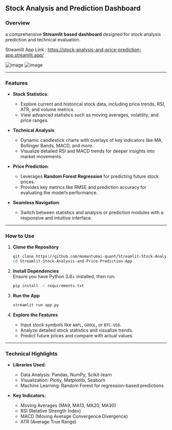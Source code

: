 ## Stock Analysis and Prediction Dashboard  

### Overview  
a comprehensive **Streamlit based dashboard** designed for stock analysis  prediction  and technical evaluation.  

Streamlit App Link : https://stock-analysis-and-price-prediction-app.streamlit.app/

![image](https://github.com/user-attachments/assets/ec709f1a-6a7e-4e60-a629-76aa0ebd813b)
![image](https://github.com/user-attachments/assets/146fa83d-1f5f-42c6-942f-5e36d4d35ccc)

---

### Features  
- **Stock Statistics**:  
  - Explore current and historical stock data, including price trends, RSI, ATR, and volume metrics.  
  - View advanced statistics such as moving averages, volatility, and price ranges.  

- **Technical Analysis**:  
  - Dynamic candlestick charts with overlays of key indicators like MA, Bollinger Bands, MACD, and more.  
  - Visualize detailed RSI and MACD trends for deeper insights into market movements.  

- **Price Prediction**:  
  - Leverages **Random Forest Regression** for predicting future stock prices.  
  - Provides key metrics like RMSE and prediction accuracy for evaluating the model’s performance.  

- **Seamless Navigation**:  
  - Switch  between statistics and analysis or  prediction modules with a responsive and intuitive interface.  

---

### How to Use  

1. **Clone the Repository**  
   ```bash  
   git clone https://github.com/momentumai-quant/Streamlit-Stock-Analysis-and-Price-Prediction-App 
   cd Streamlit-Stock-Analysis-and-Price-Prediction-App   
   ```  

2. **Install Dependencies**  
   Ensure you have Python 3.8+ installed, then run:  
   ```bash  
   pip install -r requirements.txt  
   ```  

3. **Run the App**  
   ```bash  
   streamlit run app.py  
   ```  

4. **Explore the Features**  
   - Input stock symbols like `AAPL`, `GOOGL`, or `BTC-USD`.  
   - Analyze detailed stock statistics and visualize trends.  
   - Predict future prices and compare with actual values.  

---

### Technical Highlights  
- **Libraries Used**:  
  - Data Analysis: Pandas, NumPy, Scikit-learn  
  - Visualization: Plotly, Matplotlib, Seaborn  
  - Machine Learning: Random Forest for regression-based predictions  

- **Key Indicators**:  
  - Moving Averages (MA9, MA13, MA20, MA30)  
  - RSI (Relative Strength Index)  
  - MACD (Moving Average Convergence Divergence)  
  - ATR (Average True Range)  

 
 
